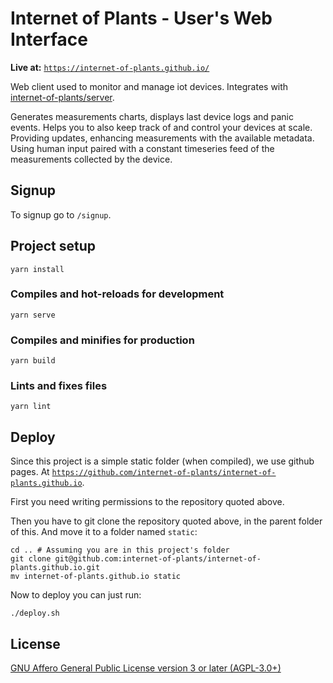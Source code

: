 # Internet of Plants - User's Web Interface

**Live at:** [`https://internet-of-plants.github.io/`](https://internet-of-plants.github.io/)

Web client used to monitor and manage iot devices. Integrates with [internet-of-plants/server](https://github.com/internet-of-plants/server).

Generates measurements charts, displays last device logs and panic events. Helps you to also keep track of and control your devices at scale. Providing updates, enhancing measurements with the available metadata. Using human input paired with a constant timeseries feed of the measurements collected by the device.

## Signup

To signup go to `/signup`.

## Project setup
```
yarn install
```

### Compiles and hot-reloads for development
```
yarn serve
```

### Compiles and minifies for production
```
yarn build
```

### Lints and fixes files
```
yarn lint
```
## Deploy

Since this project is a simple static folder (when compiled), we use github pages. At [`https://github.com/internet-of-plants/internet-of-plants.github.io`](https://github.com/internet-of-plants/internet-of-plants.github.io).

First you need writing permissions to the repository quoted above.

Then you have to git clone the repository quoted above, in the parent folder of this. And move it to a folder named `static`:

```
cd .. # Assuming you are in this project's folder
git clone git@github.com:internet-of-plants/internet-of-plants.github.io.git
mv internet-of-plants.github.io static
```

Now to deploy you can just run:

`./deploy.sh`

## License

[GNU Affero General Public License version 3 or later (AGPL-3.0+)](https://github.com/internet-of-plants/client/blob/main/LICENSE.md)